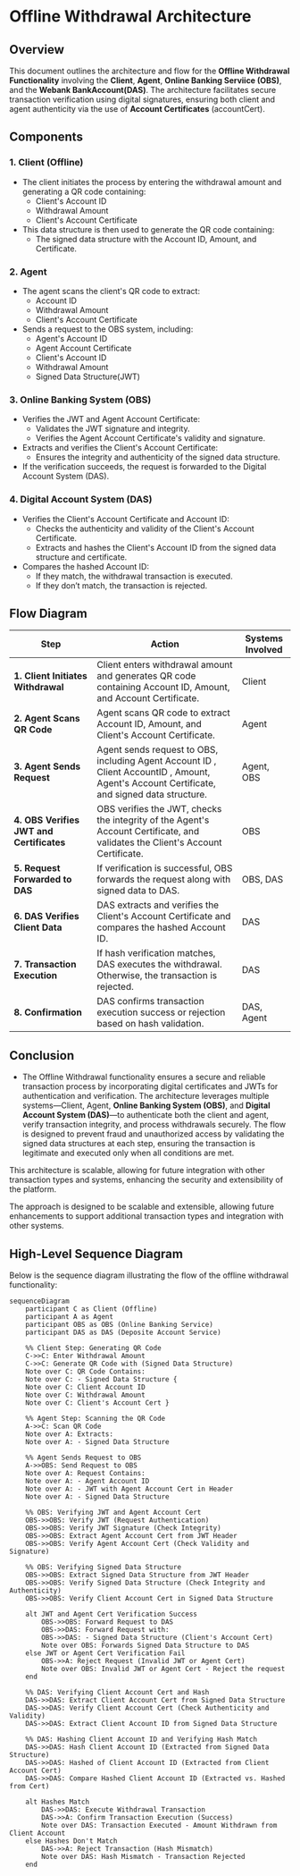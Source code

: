 # Offline Withdrawal Architecture

## Overview

This document outlines the architecture and flow for the **Offline Withdrawal Functionality** involving the **Client**, **Agent**, **Online Banking Serviice (OBS)**,  and the **Webank BankAccount(DAS)**. The architecture facilitates secure transaction verification using digital signatures, ensuring both client and agent authenticity via the use of **Account Certificates** (accountCert).


## Components

### 1. **Client (Offline)**
   - The client initiates the process by entering the withdrawal amount and generating a QR code containing:
     - Client's Account ID
     - Withdrawal Amount
     - Client's Account Certificate 
  - This  data structure is then used to generate the QR code containing:
    -  The signed data structure with the Account ID, Amount, and Certificate.

### 2. **Agent**
   - The agent scans the client's QR code to extract:
     - Account ID
     - Withdrawal Amount
     - Client's Account Certificate
   - Sends a request to the OBS system, including:
     - Agent's Account ID
     - Agent Account Certificate 
     - Client's Account ID
     - Withdrawal Amount
     - Signed Data Structure(JWT)

### 3. **Online Banking System (OBS)**
   - Verifies the JWT and Agent Account Certificate:
     - Validates the JWT signature and integrity.
     - Verifies the Agent Account Certificate's validity and signature.
   - Extracts and verifies the Client's Account Certificate:
     - Ensures the integrity and authenticity of the signed data structure.
   - If the verification succeeds, the request is forwarded to the Digital Account System (DAS).

### 4. **Digital Account System (DAS)**
   - Verifies the Client's Account Certificate and Account ID:
     - Checks the authenticity and validity of the Client's Account Certificate.
     - Extracts and hashes the Client's Account ID from the signed data structure and certificate.
   - Compares the hashed Account ID:
     - If they match, the withdrawal transaction is executed.
     - If they don’t match, the transaction is rejected.

## Flow Diagram

| Step                          | Action                                                                                                                                         | Systems Involved   |
|-------------------------------|------------------------------------------------------------------------------------------------------------------------------------------------|---------------------|
| **1. Client Initiates Withdrawal** | Client enters withdrawal amount and generates QR code containing Account ID, Amount, and Account Certificate.                                      | Client              |
| **2. Agent Scans QR Code**       | Agent scans QR code to extract Account ID, Amount, and Client's Account Certificate.                                                             | Agent               |
| **3. Agent Sends Request**       | Agent sends request to OBS, including Agent Account ID , Client AccountID , Amount,  Agent's Account Certificate, and signed data structure.                   | Agent, OBS          |
| **4. OBS Verifies JWT and Certificates** | OBS verifies the JWT, checks the integrity of the Agent's Account Certificate, and validates the Client's Account Certificate.                      | OBS                 |
| **5. Request Forwarded to DAS**  | If verification is successful, OBS forwards the request along with signed data to DAS.                                                            | OBS, DAS            |
| **6. DAS Verifies Client Data**  | DAS extracts and verifies the Client's Account Certificate and compares the hashed Account ID.                                                    | DAS                 |
| **7. Transaction Execution**     | If hash verification matches, DAS executes the withdrawal. Otherwise, the transaction is rejected.                                                | DAS                 |
| **8. Confirmation**              | DAS confirms transaction execution success or rejection based on hash validation.                                                                | DAS, Agent          |




## Conclusion

- The Offline Withdrawal functionality ensures a secure and reliable transaction process by incorporating digital certificates and JWTs for authentication and verification. The architecture leverages multiple systems—Client, Agent, **Online Banking System (OBS)**, and **Digital Account System (DAS)**—to authenticate both the client and agent, verify transaction integrity, and process withdrawals securely. The flow is designed to prevent fraud and unauthorized access by validating the signed data structures at each step, ensuring the transaction is legitimate and executed only when all conditions are met.

This architecture is scalable, allowing for future integration with other transaction types and systems, enhancing the security and extensibility of the platform.


The approach is designed to be scalable and extensible, allowing future enhancements to support additional transaction types and integration with other systems.

## High-Level Sequence Diagram

Below is the sequence diagram illustrating the flow of the offline withdrawal functionality:


```mermaid
sequenceDiagram
    participant C as Client (Offline)
    participant A as Agent
    participant OBS as OBS (Online Banking Service)
    participant DAS as DAS (Deposite Account Service)

    %% Client Step: Generating QR Code
    C->>C: Enter Withdrawal Amount
    C->>C: Generate QR Code with (Signed Data Structure)
    Note over C: QR Code Contains:
    Note over C: - Signed Data Structure {
    Note over C: Client Account ID
    Note over C: Withdrawal Amount
    Note over C: Client's Account Cert }

    %% Agent Step: Scanning the QR Code
    A->>C: Scan QR Code
    Note over A: Extracts:
    Note over A: - Signed Data Structure

    %% Agent Sends Request to OBS
    A->>OBS: Send Request to OBS
    Note over A: Request Contains:
    Note over A: - Agent Account ID
    Note over A: - JWT with Agent Account Cert in Header
    Note over A: - Signed Data Structure

    %% OBS: Verifying JWT and Agent Account Cert
    OBS->>OBS: Verify JWT (Request Authentication)
    OBS->>OBS: Verify JWT Signature (Check Integrity)
    OBS->>OBS: Extract Agent Account Cert from JWT Header
    OBS->>OBS: Verify Agent Account Cert (Check Validity and Signature)

    %% OBS: Verifying Signed Data Structure
    OBS->>OBS: Extract Signed Data Structure from JWT Header
    OBS->>OBS: Verify Signed Data Structure (Check Integrity and Authenticity)
    OBS->>OBS: Verify Client Account Cert in Signed Data Structure

    alt JWT and Agent Cert Verification Success
        OBS->>OBS: Forward Request to DAS
        OBS->>DAS: Forward Request with:
        OBS->>DAS: - Signed Data Structure (Client's Account Cert)
        Note over OBS: Forwards Signed Data Structure to DAS
    else JWT or Agent Cert Verification Fail
        OBS->>A: Reject Request (Invalid JWT or Agent Cert)
        Note over OBS: Invalid JWT or Agent Cert - Reject the request
    end

    %% DAS: Verifying Client Account Cert and Hash
    DAS->>DAS: Extract Client Account Cert from Signed Data Structure
    DAS->>DAS: Verify Client Account Cert (Check Authenticity and Validity)
    DAS->>DAS: Extract Client Account ID from Signed Data Structure

    %% DAS: Hashing Client Account ID and Verifying Hash Match
    DAS->>DAS: Hash Client Account ID (Extracted from Signed Data Structure)
    DAS->>DAS: Hashed of Client Account ID (Extracted from Client Account Cert)
    DAS->>DAS: Compare Hashed Client Account ID (Extracted vs. Hashed from Cert)

    alt Hashes Match
        DAS->>DAS: Execute Withdrawal Transaction
        DAS->>A: Confirm Transaction Execution (Success)
        Note over DAS: Transaction Executed - Amount Withdrawn from Client Account
    else Hashes Don't Match
        DAS->>A: Reject Transaction (Hash Mismatch)
        Note over DAS: Hash Mismatch - Transaction Rejected
    end
  ```